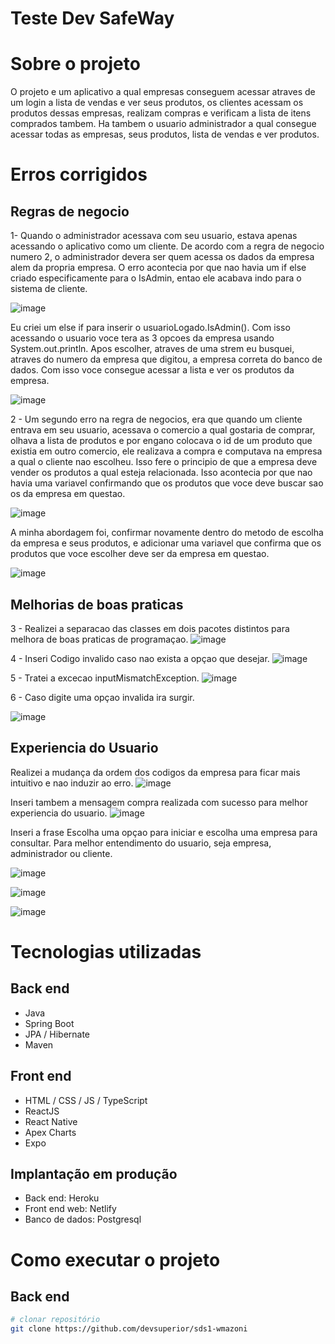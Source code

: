 # Teste Dev SafeWay 

# Sobre o projeto

O projeto e um aplicativo a qual empresas conseguem acessar atraves de um login a lista de vendas e ver seus produtos, os clientes acessam os produtos dessas empresas, realizam compras e verificam a lista de itens comprados tambem. Ha tambem o usuario administrador a qual consegue acessar todas as empresas, seus produtos, lista de vendas e ver produtos. 

# Erros corrigidos

## Regras de negocio
1- Quando o administrador acessava com seu usuario, estava apenas acessando o aplicativo como um cliente. De acordo com a regra de negocio numero 2, o administrador devera ser quem acessa os dados da empresa alem da propria empresa. O erro acontecia por que nao havia um if else criado especificamente para o IsAdmin, entao ele acabava indo para o sistema de cliente.

![image](https://user-images.githubusercontent.com/110640214/232152107-ba6c8d00-628c-4de5-aae5-7e8b7e3eaff3.png)

Eu criei um else if para inserir o usuarioLogado.IsAdmin(). Com isso acessando o usuario voce tera as 3 opcoes da empresa usando System.out.println. Apos escolher, atraves de uma strem eu busquei, atraves do numero da empresa que digitou, a empresa correta do banco de dados. Com isso voce consegue acessar a lista e ver os produtos da empresa.

![image](https://user-images.githubusercontent.com/110640214/232153927-c924fab9-e92b-4bc4-b83d-2490900ad7a9.png)

2 - Um segundo erro na regra de negocios, era que quando um cliente entrava em seu usuario, acessava o comercio a qual gostaria de comprar, olhava a lista de produtos e por engano colocava o id de um produto que existia em outro comercio, ele realizava a compra e computava na empresa a qual o cliente nao escolheu. Isso fere o principio de que a empresa deve vender os produtos a qual esteja relacionada. Isso acontecia por que nao havia uma variavel confirmando que os produtos que voce deve buscar sao os da empresa em questao.

![image](https://user-images.githubusercontent.com/110640214/232154681-a3b51438-69da-4a5f-9895-c11ff446bf41.png)

A minha abordagem foi, confirmar novamente dentro do metodo de escolha da empresa e seus produtos, e adicionar uma variavel que confirma que os produtos que voce escolher deve ser da empresa em questao.

![image](https://user-images.githubusercontent.com/110640214/232155322-500bed23-3d96-4ed9-b98c-3d31519c3237.png)

## Melhorias de boas praticas
3 - Realizei a separacao das classes em dois pacotes distintos para melhora de boas praticas de programaçao.
![image](https://user-images.githubusercontent.com/110640214/232157516-f93f5322-e289-45ec-9a5f-e08933489d62.png)

4 - Inseri Codigo invalido caso nao exista a opçao que desejar.
![image](https://user-images.githubusercontent.com/110640214/232159211-f750b1c6-db4a-4deb-878c-d1ff4e2f2ffc.png)

5 - Tratei a excecao inputMismatchException.
![image](https://user-images.githubusercontent.com/110640214/232159411-74768f04-cbe6-400d-8c69-0da879420951.png)

6 - Caso digite uma opçao invalida ira surgir.


![image](https://user-images.githubusercontent.com/110640214/232159701-74ffe912-8806-43f5-a7c4-60cda7ee3029.png)


## Experiencia do Usuario
Realizei a mudança da ordem dos codigos da empresa para ficar mais intuitivo e nao induzir ao erro.
![image](https://user-images.githubusercontent.com/110640214/232157742-2c920874-90ae-4b1c-a4b3-bac924276c5f.png)

Inseri tambem a mensagem compra realizada com sucesso para melhor experiencia do usuario.
![image](https://user-images.githubusercontent.com/110640214/232158084-e46b3aae-4627-4a2b-90f6-0a7fb63beaee.png)

Inseri a frase Escolha uma opçao para iniciar e escolha uma empresa para consultar. Para melhor entendimento do usuario, seja empresa, administrador ou cliente.

![image](https://user-images.githubusercontent.com/110640214/232158461-e5d82e78-d802-4d26-b3d7-8e5d53ef6756.png)

![image](https://user-images.githubusercontent.com/110640214/232158755-cd53ef47-b1dd-451e-a89c-a49077cbda1d.png)

![image](https://user-images.githubusercontent.com/110640214/232158897-03ca44c1-ee57-48ec-b486-460a38d08475.png)







# Tecnologias utilizadas
## Back end
- Java
- Spring Boot
- JPA / Hibernate
- Maven
## Front end
- HTML / CSS / JS / TypeScript
- ReactJS
- React Native
- Apex Charts
- Expo
## Implantação em produção
- Back end: Heroku
- Front end web: Netlify
- Banco de dados: Postgresql

# Como executar o projeto

## Back end

```bash
# clonar repositório
git clone https://github.com/devsuperior/sds1-wmazoni

